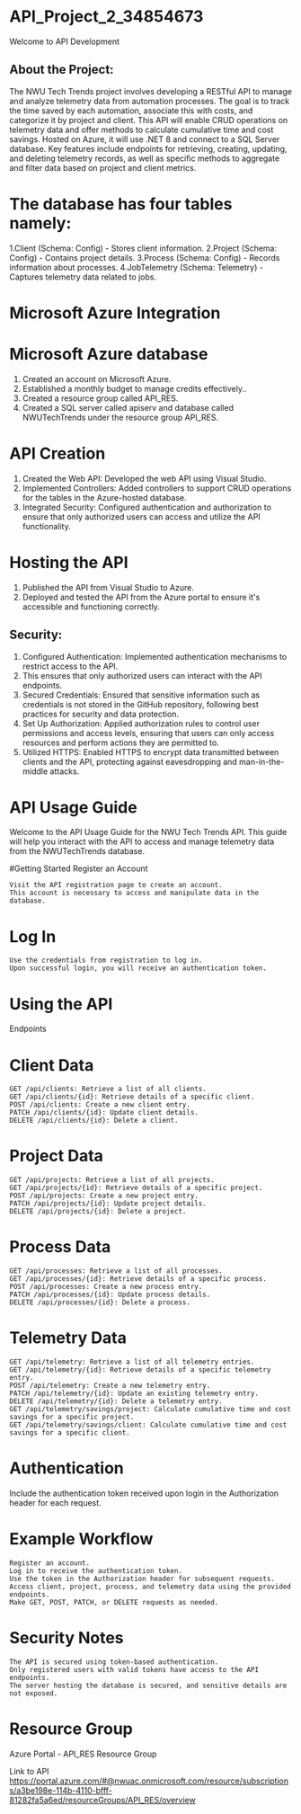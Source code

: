 # API_Project_2_34854673


Welcome to API Development
###


## About the Project:
The NWU Tech Trends project involves developing a RESTful API to manage and analyze telemetry data from automation processes. The goal is to track the time saved by each automation, associate this with costs, and categorize it by project and client. This API will enable CRUD operations on telemetry data and offer methods to calculate cumulative time and cost savings. Hosted on Azure, it will use .NET 8 and connect to a SQL Server database. Key features include endpoints for retrieving, creating, updating, and deleting telemetry records, as well as specific methods to aggregate and filter data based on project and client metrics.

# The database has four tables namely:
1.Client (Schema: Config) - Stores client information.
2.Project (Schema: Config) - Contains project details.
3.Process (Schema: Config) - Records information about processes.
4.JobTelemetry (Schema: Telemetry) - Captures telemetry data related to jobs.
      
      

# Microsoft Azure Integration


# Microsoft Azure database
1. Created an account on Microsoft Azure.
2. Established a monthly budget to manage credits effectively..
3. Created a resource group called API_RES.
4. Created a SQL server called apiserv and database called NWUTechTrends under the resource group API_RES.

# API Creation
1. Created the Web API: Developed the web API using Visual Studio.
2. Implemented Controllers: Added controllers to support CRUD operations for the tables in the Azure-hosted database.
3. Integrated Security: Configured authentication and authorization to ensure that only authorized users can access and utilize the API functionality.

# Hosting the API
1. Published the API from Visual Studio to Azure.
2. Deployed and tested the API from the Azure portal to ensure it's accessible and functioning correctly.


## Security:
1. Configured Authentication: Implemented authentication mechanisms to restrict access to the API.
2. This ensures that only authorized users can interact with the API endpoints.
3. Secured Credentials: Ensured that sensitive information such as credentials is not stored in the GitHub repository, following best practices for security and data protection.
4. Set Up Authorization: Applied authorization rules to control user permissions and access levels, ensuring that users can only access resources and perform actions they are permitted to.
5. Utilized HTTPS: Enabled HTTPS to encrypt data transmitted between clients and the API, protecting against eavesdropping and man-in-the-middle attacks.

# API Usage Guide

Welcome to the API Usage Guide for the NWU Tech Trends API. This guide will help you interact with the API to access and manage telemetry data from the NWUTechTrends database.

#Getting Started
Register an Account

    Visit the API registration page to create an account.
    This account is necessary to access and manipulate data in the database.

# Log In

    Use the credentials from registration to log in.
    Upon successful login, you will receive an authentication token.

# Using the API
Endpoints

# Client Data

    GET /api/clients: Retrieve a list of all clients.
    GET /api/clients/{id}: Retrieve details of a specific client.
    POST /api/clients: Create a new client entry.
    PATCH /api/clients/{id}: Update client details.
    DELETE /api/clients/{id}: Delete a client.

# Project Data

    GET /api/projects: Retrieve a list of all projects.
    GET /api/projects/{id}: Retrieve details of a specific project.
    POST /api/projects: Create a new project entry.
    PATCH /api/projects/{id}: Update project details.
    DELETE /api/projects/{id}: Delete a project.

# Process Data

    GET /api/processes: Retrieve a list of all processes.
    GET /api/processes/{id}: Retrieve details of a specific process.
    POST /api/processes: Create a new process entry.
    PATCH /api/processes/{id}: Update process details.
    DELETE /api/processes/{id}: Delete a process.

# Telemetry Data

    GET /api/telemetry: Retrieve a list of all telemetry entries.
    GET /api/telemetry/{id}: Retrieve details of a specific telemetry entry.
    POST /api/telemetry: Create a new telemetry entry.
    PATCH /api/telemetry/{id}: Update an existing telemetry entry.
    DELETE /api/telemetry/{id}: Delete a telemetry entry.
    GET /api/telemetry/savings/project: Calculate cumulative time and cost savings for a specific project.
    GET /api/telemetry/savings/client: Calculate cumulative time and cost savings for a specific client.

# Authentication

Include the authentication token received upon login in the Authorization header for each request.

# Example Workflow

    Register an account.
    Log in to receive the authentication token.
    Use the token in the Authorization header for subsequent requests.
    Access client, project, process, and telemetry data using the provided endpoints.
    Make GET, POST, PATCH, or DELETE requests as needed.

# Security Notes

    The API is secured using token-based authentication.
    Only registered users with valid tokens have access to the API endpoints.
    The server hosting the database is secured, and sensitive details are not exposed.

# Resource Group

Azure Portal - API_RES Resource Group

Link to API
https://portal.azure.com/#@nwuac.onmicrosoft.com/resource/subscriptions/a3be198e-114b-4110-bfff-81282fa5a6ed/resourceGroups/API_RES/overview
